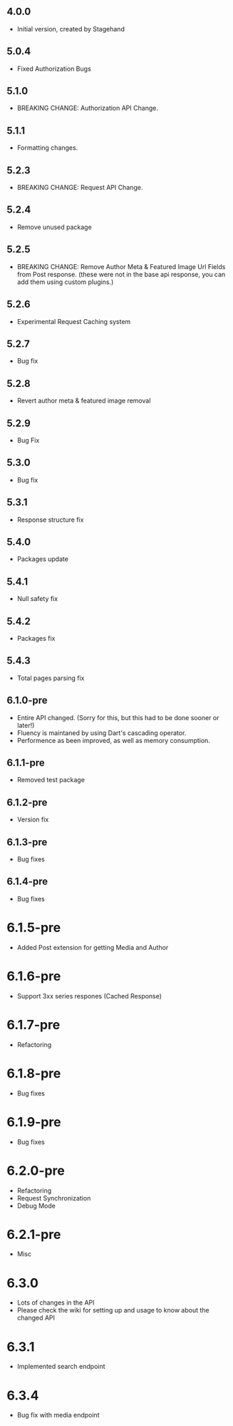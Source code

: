 ## 4.0.0

- Initial version, created by Stagehand

## 5.0.4

- Fixed Authorization Bugs

## 5.1.0

- BREAKING CHANGE: Authorization API Change.

## 5.1.1

- Formatting changes.

## 5.2.3

- BREAKING CHANGE: Request API Change.

## 5.2.4

- Remove unused package

## 5.2.5

- BREAKING CHANGE: Remove Author Meta & Featured Image Url Fields from Post response. (these were not in the base api response, you can add them using custom plugins.)

## 5.2.6

- Experimental Request Caching system

## 5.2.7

- Bug fix

## 5.2.8

- Revert author meta & featured image removal

## 5.2.9

- Bug Fix

## 5.3.0

- Bug fix

## 5.3.1

- Response structure fix

## 5.4.0

- Packages update

## 5.4.1

- Null safety fix

## 5.4.2

- Packages fix

## 5.4.3

- Total pages parsing fix

## 6.1.0-pre

- Entire API changed. (Sorry for this, but this had to be done sooner or later!)
- Fluency is maintaned by using Dart's cascading operator.
- Performence as been improved, as well as memory consumption.

## 6.1.1-pre

- Removed test package

## 6.1.2-pre

- Version fix

## 6.1.3-pre

- Bug fixes

## 6.1.4-pre

- Bug fixes

# 6.1.5-pre

- Added Post extension for getting Media and Author

# 6.1.6-pre

- Support 3xx series respones (Cached Response)

# 6.1.7-pre

- Refactoring

# 6.1.8-pre

- Bug fixes

# 6.1.9-pre

- Bug fixes


# 6.2.0-pre

- Refactoring
- Request Synchronization
- Debug Mode

# 6.2.1-pre

- Misc

# 6.3.0

- Lots of changes in the API
- Please check the wiki for setting up and usage to know about the changed API

# 6.3.1

- Implemented search endpoint

# 6.3.4

- Bug fix with media endpoint